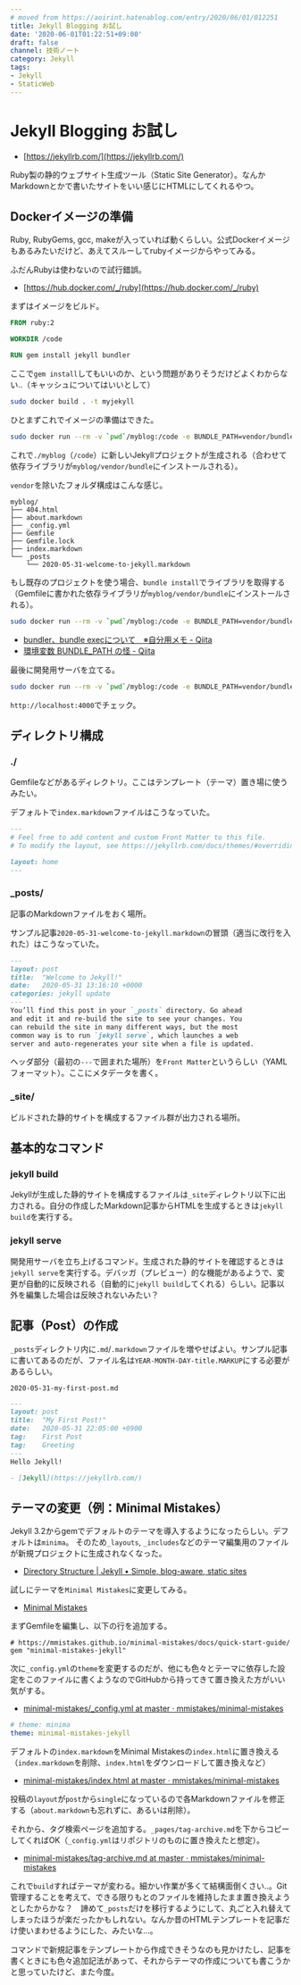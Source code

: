 ```yaml
---
# moved from https://aoirint.hatenablog.com/entry/2020/06/01/012251
title: Jekyll Blogging お試し
date: '2020-06-01T01:22:51+09:00'
draft: false
channel: 技術ノート
category: Jekyll
tags:
- Jekyll
- StaticWeb
---
```

# Jekyll Blogging お試し

- [https://jekyllrb.com/](https://jekyllrb.com/)

Ruby製の静的ウェブサイト生成ツール（Static Site Generator）。なんかMarkdownとかで書いたサイトをいい感じにHTMLにしてくれるやつ。


## Dockerイメージの準備
Ruby, RubyGems, gcc, makeが入っていれば動くらしい。公式Dockerイメージもあるみたいだけど、あえてスルーしてrubyイメージからやってみる。

ふだんRubyは使わないので試行錯誤。

- [https://hub.docker.com/_/ruby](https://hub.docker.com/_/ruby)

まずはイメージをビルド。

```dockerfile
FROM ruby:2

WORKDIR /code

RUN gem install jekyll bundler
```

ここで`gem install`してもいいのか、という問題がありそうだけどよくわからない..（キャッシュについてはいいとして）


```sh
sudo docker build . -t myjekyll
```

ひとまずこれでイメージの準備はできた。

```sh
sudo docker run --rm -v `pwd`/myblog:/code -e BUNDLE_PATH=vendor/bundle myjekyll jekyll new ./
```

これで`./myblog`（`/code`）に新しいJekyllプロジェクトが生成される（合わせて依存ライブラリが`myblog/vendor/bundle`にインストールされる）。

`vendor`を除いたフォルダ構成はこんな感じ。

```
myblog/
├── 404.html
├── about.markdown
├── _config.yml
├── Gemfile
├── Gemfile.lock
├── index.markdown
└── _posts
    └── 2020-05-31-welcome-to-jekyll.markdown
```

もし既存のプロジェクトを使う場合、`bundle install`でライブラリを取得する（Gemfileに書かれた依存ライブラリが`myblog/vendor/bundle`にインストールされる）。

```sh
sudo docker run --rm -v `pwd`/myblog:/code -e BUNDLE_PATH=vendor/bundle myjekyll bundle install
```

- [bundler、bundle execについて　※自分用メモ - Qiita](https://qiita.com/dawn_628/items/1821d4eef22b9f45eea8)
- [環境変数 BUNDLE_PATH の怪 - Qiita](https://qiita.com/ma2shita/items/700dd0bd229798f878b5)

最後に開発用サーバを立てる。

```sh
sudo docker run --rm -v `pwd`/myblog:/code -e BUNDLE_PATH=vendor/bundle -p 4000:4000 myjekyll bundle exec jekyll serve -H 0.0.0.0 -P 4000
```

`http://localhost:4000`でチェック。


## ディレクトリ構成
### ./
Gemfileなどがあるディレクトリ。ここはテンプレート（テーマ）置き場に使うみたい。

デフォルトで`index.markdown`ファイルはこうなっていた。

```md
---
# Feel free to add content and custom Front Matter to this file.
# To modify the layout, see https://jekyllrb.com/docs/themes/#overriding-theme-defaults

layout: home
---
```

### \_posts/
記事のMarkdownファイルをおく場所。

サンプル記事`2020-05-31-welcome-to-jekyll.markdown`の冒頭（適当に改行を入れた）はこうなっていた。

```md
---
layout: post
title:  "Welcome to Jekyll!"
date:   2020-05-31 13:16:10 +0000
categories: jekyll update
---
You’ll find this post in your `_posts` directory. Go ahead
and edit it and re-build the site to see your changes. You
can rebuild the site in many different ways, but the most
common way is to run `jekyll serve`, which launches a web
server and auto-regenerates your site when a file is updated.
```

ヘッダ部分（最初の`---`で囲まれた場所）を`Front Matter`というらしい（YAMLフォーマット）。ここにメタデータを書く。


### \_site/
ビルドされた静的サイトを構成するファイル群が出力される場所。


## 基本的なコマンド
### jekyll build
Jekyllが生成した静的サイトを構成するファイルは`_site`ディレクトリ以下に出力される。自分の作成したMarkdown記事からHTMLを生成するときは`jekyll build`を実行する。

### jekyll serve
開発用サーバを立ち上げるコマンド。生成された静的サイトを確認するときは`jekyll serve`を実行する。デバッガ（プレビュー）的な機能があるようで、変更が自動的に反映される（自動的に`jekyll build`してくれる）らしい。記事以外を編集した場合は反映されないみたい？


## 記事（Post）の作成
`_posts`ディレクトリ内に`.md`/`.markdown`ファイルを増やせばよい。サンプル記事に書いてあるのだが、ファイル名は`YEAR-MONTH-DAY-title.MARKUP`にする必要があるらしい。

`2020-05-31-my-first-post.md`

```md
---
layout: post
title:  "My First Post!"
date:   2020-05-31 22:05:00 +0900
tag:    First Post
tag:    Greeting
---
Hello Jekyll!

- [Jekyll](https://jekyllrb.com/)

```


## テーマの変更（例：Minimal Mistakes）
Jekyll 3.2からgemでデフォルトのテーマを導入するようになったらしい。デフォルトは`minima`。
そのため`_layouts`, `_includes`などのテーマ編集用のファイルが新規プロジェクトに生成されなくなった。

- [Directory Structure | Jekyll • Simple, blog-aware, static sites](https://jekyllrb.com/docs/structure/)

試しにテーマを`Minimal Mistakes`に変更してみる。

- [Minimal Mistakes](https://mmistakes.github.io/minimal-mistakes/)

まずGemfileを編集し、以下の行を追加する。

```gem
# https://mmistakes.github.io/minimal-mistakes/docs/quick-start-guide/
gem "minimal-mistakes-jekyll"
```

次に`_config.yml`の`theme`を変更するのだが、他にも色々とテーマに依存した設定をこのファイルに書くようなのでGitHubから持ってきて置き換えた方がいい気がする。

- [minimal-mistakes/_config.yml at master · mmistakes/minimal-mistakes](https://github.com/mmistakes/minimal-mistakes/blob/master/_config.yml)

```yaml
# theme: minima
theme: minimal-mistakes-jekyll
```


デフォルトの`index.markdown`をMinimal Mistakesの`index.html`に置き換える（`index.markdown`を削除、`index.html`をダウンロードして置き換えなど）

- [minimal-mistakes/index.html at master · mmistakes/minimal-mistakes](https://github.com/mmistakes/minimal-mistakes/blob/master/index.html)


投稿の`layout`が`post`から`single`になっているので各Markdownファイルを修正する（`about.markdown`も忘れずに、あるいは削除）。


それから、タグ検索ページを追加する。`_pages/tag-archive.md`を下からコピーしてくればOK（`_config.yml`はリポジトリのものに置き換えたと想定）。

- [minimal-mistakes/tag-archive.md at master · mmistakes/minimal-mistakes](https://github.com/mmistakes/minimal-mistakes/blob/master/docs/_pages/tag-archive.md)


これで`build`すればテーマが変わる。細かい作業が多くて結構面倒くさい..。Git管理することを考えて、できる限りもとのファイルを維持したまま置き換えようとしたからかな？　諦めて`_posts`だけを移行するようにして、丸ごと入れ替えてしまったほうが楽だったかもしれない。なんか昔のHTMLテンプレートを記事だけ使いまわせるようにした、みたいな...。

コマンドで新規記事をテンプレートから作成できそうなのも見かけたし、記事を書くときにも色々追加記法があって、それからテーマの作成についても書こうかと思っていたけど、また今度。
